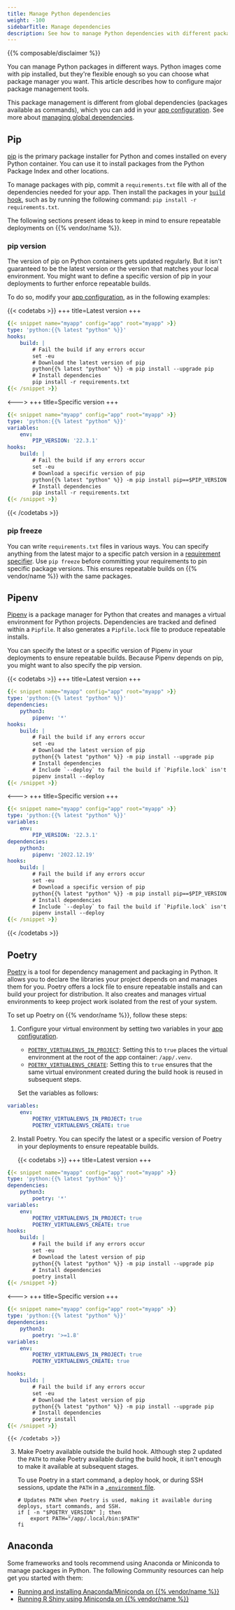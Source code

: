 ```yaml
---
title: Manage Python dependencies
weight: -100
sidebarTitle: Manage dependencies
description: See how to manage Python dependencies with different package managers.
---
```


{{% composable/disclaimer %}}

You can manage Python packages in different ways.
Python images come with pip installed,
but they're flexible enough so you can choose what package manager you want.
This article describes how to configure major package management tools.

This package management is different from global dependencies (packages available as commands),
which you can add in your [app configuration](../../create-apps/_index.md).
See more about [managing global dependencies](./_index.md#package-management).

## Pip

[pip](https://pip.pypa.io/en/stable/) is the primary package installer for Python
and comes installed on every Python container.
You can use it to install packages from the Python Package Index and other locations.

To manage packages with pip,
commit a `requirements.txt` file with all of the dependencies needed for your app.
Then install the packages in your [`build` hook](../../create-apps/hooks/_index.md),
such as by running the following command: `pip install -r requirements.txt`.

The following sections present ideas to keep in mind to ensure repeatable deployments on {{% vendor/name %}}.

### pip version

The version of pip on Python containers gets updated regularly.
But it isn't guaranteed to be the latest version or the version that matches your local environment.
You might want to define a specific version of pip in your deployments to further enforce repeatable builds.

To do so, modify your [app configuration](../../create-apps/_index.md), as in the following examples:

{{< codetabs >}}
+++
title=Latest version
+++
```yaml {configFile="app"}
{{< snippet name="myapp" config="app" root="myapp" >}}
type: 'python:{{% latest "python" %}}'
hooks:
    build: |
        # Fail the build if any errors occur
        set -eu
        # Download the latest version of pip
        python{{% latest "python" %}} -m pip install --upgrade pip
        # Install dependencies
        pip install -r requirements.txt
{{< /snippet >}}
```
<--->
+++
title=Specific version
+++
```yaml {configFile="app"}
{{< snippet name="myapp" config="app" root="myapp" >}}
type: 'python:{{% latest "python" %}}'
variables:
    env:
        PIP_VERSION: '22.3.1'
hooks:
    build: |
        # Fail the build if any errors occur
        set -eu
        # Download a specific version of pip
        python{{% latest "python" %}} -m pip install pip==$PIP_VERSION
        # Install dependencies
        pip install -r requirements.txt
{{< /snippet >}}
```
{{< /codetabs >}}

### pip freeze

You can write `requirements.txt` files in various ways.
You can specify anything from the latest major to a specific patch version in a [requirement specifier](https://pip.pypa.io/en/stable/reference/requirement-specifiers/).
Use `pip freeze` before committing your requirements to pin specific package versions.
This ensures repeatable builds on {{% vendor/name %}} with the same packages.

## Pipenv

[Pipenv](https://pipenv.pypa.io/en/latest/) is a package manager for Python
that creates and manages a virtual environment for Python projects.
Dependencies are tracked and defined within a `Pipfile`.
It also generates a `Pipfile.lock` file to produce repeatable installs.

You can specify the latest or a specific version of Pipenv
in your deployments to ensure repeatable builds.
Because Pipenv depends on pip, you might want to also specify the pip version.

{{< codetabs >}}
+++
title=Latest version
+++
```yaml {configFile="app"}
{{< snippet name="myapp" config="app" root="myapp" >}}
type: 'python:{{% latest "python" %}}'
dependencies:
    python3:
        pipenv: '*'
hooks:
    build: |
        # Fail the build if any errors occur
        set -eu
        # Download the latest version of pip
        python{{% latest "python" %}} -m pip install --upgrade pip
        # Install dependencies
        # Include `--deploy` to fail the build if `Pipfile.lock` isn't up to date
        pipenv install --deploy
{{< /snippet >}}
```
<--->
+++
title=Specific version
+++
```yaml {configFile="app"}
{{< snippet name="myapp" config="app" root="myapp" >}}
type: 'python:{{% latest "python" %}}'
variables:
    env:
        PIP_VERSION: '22.3.1'
dependencies:
    python3:
        pipenv: '2022.12.19'
hooks:
    build: |
        # Fail the build if any errors occur
        set -eu
        # Download a specific version of pip
        python{{% latest "python" %}} -m pip install pip==$PIP_VERSION
        # Install dependencies
        # Include `--deploy` to fail the build if `Pipfile.lock` isn't up to date
        pipenv install --deploy
{{< /snippet >}}
```
{{< /codetabs >}}

## Poetry

[Poetry](https://python-poetry.org/docs/) is a tool for dependency management and packaging in Python.
It allows you to declare the libraries your project depends on and manages them for you.
Poetry offers a lock file to ensure repeatable installs and can build your project for distribution.
It also creates and manages virtual environments to keep project work isolated from the rest of your system.

To set up Poetry on {{% vendor/name %}}, follow these steps:

1.  Configure your virtual environment by setting two variables in your [app configuration](../../create-apps/_index.md).

    - [`POETRY_VIRTUALENVS_IN_PROJECT`](https://python-poetry.org/docs/configuration/#virtualenvsin-project):
      Setting this to `true` places the virtual environment at the root of the app container: `/app/.venv`.
    - [`POETRY_VIRTUALENVS_CREATE`](https://python-poetry.org/docs/configuration/#virtualenvscreate):
      Setting this to `true` ensures that the same virtual environment created during the build hook is reused in subsequent steps.

    Set the variables as follows:

```yaml {configFile="app"}
variables:
    env:
        POETRY_VIRTUALENVS_IN_PROJECT: true
        POETRY_VIRTUALENVS_CREATE: true
```


2.  Install Poetry.
    You can specify the latest or a specific version of Poetry in your deployments to ensure repeatable builds.

    {{< codetabs >}}
+++
title=Latest version
+++
```yaml {configFile="app"}
{{< snippet name="myapp" config="app" root="myapp" >}}
type: 'python:{{% latest "python" %}}'
dependencies:
    python3:
        poetry: '*'
variables:
    env:
        POETRY_VIRTUALENVS_IN_PROJECT: true
        POETRY_VIRTUALENVS_CREATE: true
hooks:
    build: |
        # Fail the build if any errors occur
        set -eu
        # Download the latest version of pip
        python{{% latest "python" %}} -m pip install --upgrade pip
        # Install dependencies
        poetry install
{{< /snippet >}}
```
<--->
+++
title=Specific version
+++
```yaml {configFile="app"}
{{< snippet name="myapp" config="app" root="myapp" >}}
type: 'python:{{% latest "python" %}}'
dependencies:
    python3:
        poetry: '>=1.8'
variables:
    env:
        POETRY_VIRTUALENVS_IN_PROJECT: true
        POETRY_VIRTUALENVS_CREATE: true

hooks:
    build: |
        # Fail the build if any errors occur
        set -eu
        # Download the latest version of pip
        python{{% latest "python" %}} -m pip install --upgrade pip
        # Install dependencies
        poetry install
{{< /snippet >}}
```
    {{< /codetabs >}}

3.  Make Poetry available outside the build hook.
    Although step 2 updated the `PATH` to make Poetry available during the build hook,
    it isn't enough to make it available at subsequent stages.

    To use Poetry in a start command, a deploy hook, or during SSH sessions,
    update the `PATH` in a [`.environment` file](../../development/variables/set-variables.md#set-variables-via-script).

    ```text {location=".environment"}
    # Updates PATH when Poetry is used, making it available during deploys, start commands, and SSH.
    if [ -n "$POETRY_VERSION" ]; then
        export PATH="/app/.local/bin:$PATH"
    fi
    ```

## Anaconda

Some frameworks and tools recommend using Anaconda or Miniconda to manage packages in Python.
The following Community resources can help get you started with them:

- [Running and installing Anaconda/Miniconda on {{% vendor/name %}}](https://community.platform.sh/t/how-to-run-an-anaconda-miniconda-python-stack-on-platform-sh/230)
- [Running R Shiny using Miniconda on {{% vendor/name %}}](https://community.platform.sh/t/how-to-run-r-shiny-on-platform-sh/231)
